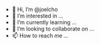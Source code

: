 - 👋 Hi, I’m @joelcho
- 👀 I’m interested in ...
- 🌱 I’m currently learning ...
- 💞️ I’m looking to collaborate on ...
- 📫 How to reach me ...

<!---
joelcho/joelcho is a ✨ special ✨ repository because its `README.md` (this file) appears on your GitHub profile.
You can click the Preview link to take a look at your changes.
--->
